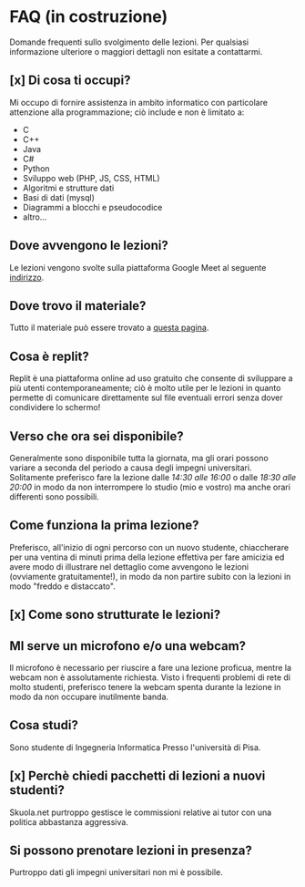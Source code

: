 # FAQ (in costruzione)
Domande frequenti sullo svolgimento delle lezioni. Per
qualsiasi informazione ulteriore o maggiori dettagli 
non esitate a contattarmi.

## [x] Di cosa ti occupi?
Mi occupo di fornire assistenza in ambito informatico con particolare
attenzione alla programmazione; ciò include e non è limitato a:
- C
- C++
- Java
- C#
- Python
- Sviluppo web (PHP, JS, CSS, HTML)
- Algoritmi e strutture dati
- Basi di dati (mysql)
- Diagrammi a blocchi e pseudocodice
- altro...

## Dove avvengono le lezioni?
Le lezioni vengono svolte sulla piattaforma Google Meet 
al seguente [indirizzo](https://meet.google.com/xuv-rwjc-qvo).

## Dove trovo il materiale?
Tutto il materiale può essere trovato a 
[questa pagina](https://github.com/Guray00/IngegneriaInformatica).

## Cosa è replit?
Replit è una piattaforma online ad uso gratuito che consente
di sviluppare a più utenti contemporaneamente; ciò è molto utile
per le lezioni in quanto permette di comunicare direttamente sul
file eventuali errori senza dover condividere lo schermo!

## Verso che ora sei disponibile?
Generalmente sono disponibile tutta la giornata, ma gli orari
possono variare a seconda del periodo a causa degli impegni
universitari. <br>
Solitamente preferisco fare la lezione dalle _14:30 alle 16:00_ o dalle
_18:30 alle 20:00_ in modo da non interrompere lo studio (mio e vostro)
ma anche orari differenti sono possibili.

## Come funziona la prima lezione?
Preferisco, all'inizio di ogni percorso con un nuovo studente, 
chiaccherare per una ventina di minuti prima della lezione effettiva
per fare amicizia ed avere modo di illustrare nel dettaglio come
avvengono le lezioni (ovviamente gratuitamente!), in modo da non partire
subito con la lezioni in modo "freddo e distaccato".

## [x] Come sono strutturate le lezioni?

## MI serve un microfono e/o una webcam?
Il microfono è necessario per riuscire a fare una lezione proficua,
mentre la webcam non è assolutamente richiesta. Visto i frequenti
problemi di rete di molto studenti, preferisco tenere la webcam
spenta durante la lezione in modo da non occupare inutilmente banda.

## Cosa studi?
Sono studente di Ingegneria Informatica Presso l'università di Pisa.

## [x] Perchè chiedi pacchetti di lezioni a nuovi studenti?
Skuola.net purtroppo gestisce le commissioni relative ai tutor
con una politica abbastanza aggressiva.


## Si possono prenotare lezioni in presenza?
Purtroppo dati gli impegni universitari non mi è possibile.